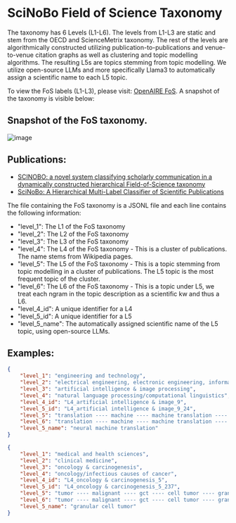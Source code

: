 # SciNoBo Field of Science Taxonomy

The taxonomy has 6 Levels (L1-L6). The levels from L1-L3 are static and stem from the OECD and ScienceMetrix taxonomy. The rest of the levels are algorithmically constructed utilizing publication-to-publications and venue-to-venue citation graphs as well as clustering and topic modelling algorithms. The resulting L5s are topics stemming from topic modelling. We utilize open-source LLMs and more specifically Llama3 to automatically assign a scientific name to each L5 topic. 

To view the FoS labels (L1-L3), please visit: [OpenAIRE FoS](https://explore.openaire.eu/fields-of-science). A snapshot of the taxonomy is visible below:

## Snapshot of the FoS taxonomy.
![image](docs/images/frma-08-1149834-g003.jpg)


## Publications:
- [SCINOBO: a novel system classifying scholarly communication in a dynamically constructed hierarchical Field-of-Science taxonomy](https://www.frontiersin.org/articles/10.3389/frma.2023.1149834/full)
- [SciNoBo: A Hierarchical Multi-Label Classifier of Scientific Publications](https://dl.acm.org/doi/10.1145/3487553.3524677)

The file containing the FoS taxonomy is a JSONL file and each line contains the following information:

- "level_1": The L1 of the FoS taxonomy
- "level_2": The L2 of the FoS taxonomy
- "level_3": The L3 of the FoS taxonomy
- "level_4": The L4 of the FoS taxonomy - This is a cluster of publications. The name stems from Wikipedia pages.
- "level_5": The L5 of the FoS taxonomy - This is a topic stemming from topic modelling in a cluster of publications. The L5 topic is the most frequent topic of the cluster.
- "level_6": The L6 of the FoS taxonomy - This is a topic under L5, we treat each ngram in the topic description as a scientific kw and thus a L6.
- "level_4_id": A unique identifier for a L4
- "level_5_id": A unique identifier for a L5
- "level_5_name": The automatically assigned scientific name of the L5 topic, using open-source LLMs.

## Examples:

```json
{
    "level_1": "engineering and technology", 
    "level_2": "electrical engineering, electronic engineering, information engineering", 
    "level_3": "artificial intelligence & image processing", 
    "level_4": "natural language processing/computational linguistics", 
    "level_4_id": "L4_artificial intelligence & image_9", 
    "level_5_id": "L4_artificial intelligence & image_9_24", 
    "level_5": "translation ---- machine ---- machine translation ---- language ---- neural ---- nmt ---- neural machine translation ---- neural machine ---- base ---- resource", 
    "level_6": "translation ---- machine ---- machine translation ---- language ---- neural ---- nmt ---- neural machine translation ---- neural machine ---- base ---- resource", 
    "level_5_name": "neural machine translation"
}
```

```json
{
    "level_1": "medical and health sciences", 
    "level_2": "clinical medicine", 
    "level_3": "oncology & carcinogenesis", 
    "level_4": "oncology/infectious causes of cancer", 
    "level_4_id": "L4_oncology & carcinogenesis_5", 
    "level_5_id": "L4_oncology & carcinogenesis_5_237", 
    "level_5": "tumor ---- malignant ---- gct ---- cell tumor ---- granular cell tumor ---- cell ---- granular cell ---- granular ---- case ---- patient", 
    "level_6": "tumor ---- malignant ---- gct ---- cell tumor ---- granular cell tumor ---- cell ---- granular cell ---- granular ---- case ---- patient", 
    "level_5_name": "granular cell tumor"
}
```
